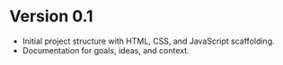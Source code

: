 # Version 0.1

- Initial project structure with HTML, CSS, and JavaScript scaffolding.
- Documentation for goals, ideas, and context.

